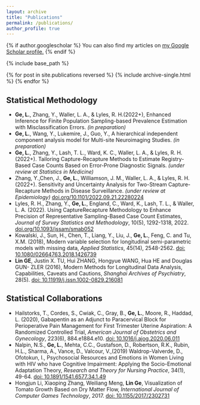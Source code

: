 ```yaml
---
layout: archive
title: "Publications"
permalink: /publications/
author_profile: true
---
```


{% if author.googlescholar %}
  You can also find my articles on <u><a href="{{author.googlescholar}}">my Google Scholar profile</a>.</u>
{% endif %}

{% include base_path %}

{% for post in site.publications reversed %}
  {% include archive-single.html %}
{% endfor %}

Statistical Methodology
------
* **Ge, L.**, Zhang, Y., Waller, L. A., & Lyles, R. H.(2022+), Enhanced Inference for Finite Population Sampling-based Prevalence Estimation with Misclassification Errors. _(in preparation)_
* **Ge, L.**, Wang, Y., Lukemire, J., Guo, Y., A hierarchical independent component analysis model for Multi-site Neuroimaging Studies. _(in preparation)_
* **Ge, L.**, Zhang, Y., Lash, T. L., Ward, K. C., Waller, L. A., & Lyles, R. H.(2022+). Tailoring Capture-Recapture Methods to Estimate Registry-Based Case Counts Based on Error-Prone Diagnostic Signals. _(under review at Statistics in Medicine)_
* Zhang, Y.,Chen, J., **Ge, L.**, Williamson, J. M., Waller, L. A., & Lyles, R. H. (2022+). Sensitivity and Uncertainty Analysis for Two-Stream Capture-Recapture Methods in Disease Surveillance. _(under review at Epidemiology)_ [doi.org/10.1101/2022.09.21.22280224](https://doi.org/10.1101/2022.09.21.22280224)
* Lyles, R. H., Zhang, Y., **Ge, L.**, England, C., Ward, K., Lash, T. L., & Waller, L. A. (2022). Using CaptureRecapture Methodology to Enhance Precision of Representative Sampling-Based Case Count Estimates, _Journal of Survey Statistics and Methodology_, 10(5), 1292-1318, 2022. [doi.org/10.1093/jssam/smab052](https://doi.org/10.1093/jssam/smab052)
* Kowalski, J., Sun, H., Chen, T., Liang, Y., Liu, J., **Ge, L.**, Feng, C. and Tu, X.M. (2018), Modern variable selection for longitudinal semi-parametric models with missing data, _Applied Statistics_, 45(14), 2548-2562. [doi: 10.1080/02664763.2018.1426739](https://doi.org/10.1080/02664763.2018.1426739)
* **Lin GE**, Justin X. TU, Hui ZHANG, Hongyue WANG, Hua HE and Douglas GUN-
ZLER (2016), Modern Methods for Longitudinal Data Analysis, Capabilities, Caveats and Cautions, _Shanghai Archives of Psychiatry_, 28(5). [doi: 10.11919/j.issn.1002-0829.216081](https://www.ncbi.nlm.nih.gov/pmc/articles/PMC5434286/)

Statistical Collaborations
------
* Hailstorks, T., Cordes, S., Cwiak, C., Gray, B., **Ge, L.**, Moore, R., Haddad, L. (2020), Gabapentin as an Adjunct to Paracervical Block for Perioperative Pain Management for First Trimester Uterine Aspiration: A Randomized Controlled Trial, _American Journal of Obstetrics and Gynecology_, 223(6), 884.e1884.e10. [doi: 10.1016/j.ajog.2020.06.011](https://doi.org/10.1016/j.ajog.2020.06.011)
* Nalpin, N.S., **Ge, L.**, Mehta, C.C., Gustafson, D., Robertson, R.K., Rubin, H.L., Sharma, A., Vance, D., Valcour, V.,(2019) Waldrop-Valverde, D., Ofotokun, I., Psychosocial Resources and Emotions in Women Living with HIV who have Cognitive Impairment: Applying the Socio-Emotional Adaptation Theory, _Research and Theory for Nursing Practice_, 34(1), 49-64. [doi: 10.1891/1541.6577.34.1.49](https://connect.springerpub.com/content/sgrrtnp/34/1/49.abstract)
* Hongjun Li, Xiaoping Zhang, Weiliang Meng, **Lin Ge**, Visualization of Tomato
Growth Based on Dry Matter Flow, _International Journal of Computer Games Technology_, 2017. [doi: 10.1155/2017/2302731](https://doi.org/10.1155/2017/2302731)

